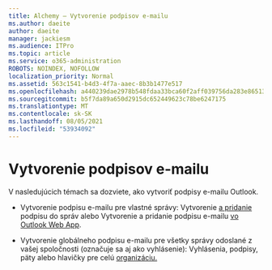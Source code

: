 ```yaml
---
title: Alchemy – Vytvorenie podpisov e-mailu
ms.author: daeite
author: daeite
manager: jackiesm
ms.audience: ITPro
ms.topic: article
ms.service: o365-administration
ROBOTS: NOINDEX, NOFOLLOW
localization_priority: Normal
ms.assetid: 563c1541-b4d3-4f7a-aaec-8b3b1477e517
ms.openlocfilehash: a440239dae2978b548fdaa33bca60f2aff039756da283e86513b9ee2dbd3c59b
ms.sourcegitcommit: b5f7da89a650d2915dc652449623c78be6247175
ms.translationtype: MT
ms.contentlocale: sk-SK
ms.lasthandoff: 08/05/2021
ms.locfileid: "53934092"
---
```

# <a name="create-email-signatures"></a>Vytvorenie podpisov e-mailu

V nasledujúcich témach sa dozviete, ako vytvoriť podpisy e-mailu Outlook.
  
- Vytvorenie podpisu e-mailu pre vlastné správy: Vytvorenie [a pridanie](https://support.office.com/article/8ee5d4f4-68fd-464a-a1c1-0e1c80bb27f2.aspx) podpisu do správ alebo Vytvorenie a pridanie podpisu e-mailu [vo Outlook Web App](https://support.office.com/article/0f230564-11b9-4239-83de-f10cbe4dfdfc.aspx).
    
- Vytvorenie globálneho podpisu e-mailu pre všetky správy odoslané z vašej spoločnosti (označuje sa aj ako vyhlásenie): Vyhlásenia, podpisy, päty alebo hlavičky pre celú [organizáciu.](https://go.microsoft.com/fwlink/p/?linkid=391096)
    


